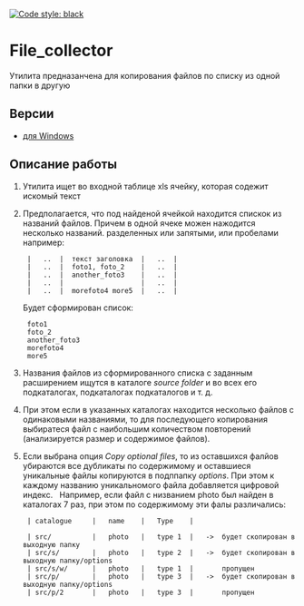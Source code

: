 [![Code style: black](https://img.shields.io/badge/code%20style-black-000000.svg)](https://github.com/psf/black)
# File_collector

Утилита предназанчена для копирования файлов по списку из одной папки в другую

## Версии

- [для Windows](dist/Collector.exe)

## Описание работы

1. Утилита ищет во входной таблице xls ячейку, которая содежит искомый текст
2. Предполагается, что под найденой ячейкой находится спискок из названий файлов. Причем в одной
    ячеке можен нажодится несколько названий. разделенных или запятыми, или пробелами например:

        |   ..  |  текст заголовка  |   ..  |
        |   ..  |  foto1, foto_2    |   ..  |
        |   ..  |  another_foto3    |   ..  |
        |   ..  |                   |   ..  |
        |   ..  |  morefoto4 more5  |   ..  |

    Будет сформирован список:

        foto1
        foto_2
        another_foto3
        morefoto4
        more5

3. Названия файлов из сформированного списка с заданным расширением ищутся в каталоге *source folder* и во
    всех его подкаталогах, подкаталогах подкаталогов и т. д.
4. При этом если в указанных каталогах находится несколько файлов с одинаковыми названиями, то для последующего
    копирования выбиратеся файл с наибольшим количеством повторений (анализируется размер и содержимое файлов).
5. Если выбрана опция *Copy optional files*, то из оставшихся фалйов убираются все дубликаты по содержимому и
    оставшиеся уникальные файлы копируются в подппапку *options*. При этом к каждому названию уникальномого файла добавляется цифровой индекс.
 
    Например, если файл с низванием photo был найден в каталогах 7 раз, при этом по содержимому эти фалы различались:

        | catalogue     |   name    |   Type    |

        | src/          |   photo   |   type 1  |   ->  будет скопирован в выходную папку
        | src/s/        |   photo   |   type 2  |   ->  будет скопирован в выходную папку/options
        | src/s/w/      |   photo   |   type 1  |       пропущен
        | src/p/        |   photo   |   type 3  |   ->  будет скопирован в выходную папку/options
        | src/p/2       |   photo   |   type 3  |       пропущен
